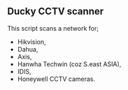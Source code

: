 ## Ducky CCTV scanner
This script scans a network for;
- Hikvision, 
- Dahua, 
- Axis, 
- Hanwha Techwin (coz S.east ASIA), 
- IDIS, 
- Honeywell 
CCTV cameras.

